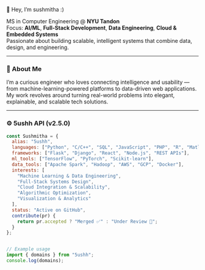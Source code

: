 👋 Hey, I’m sushmitha :)

 MS in Computer Engineering @ **NYU Tandon**  
 Focus: **AI/ML**, **Full-Stack Development**, **Data Engineering**, **Cloud & Embedded Systems**  
 Passionate about building scalable, intelligent systems that combine data, design, and engineering.

---

### 🧠 About Me
I’m a curious engineer who loves connecting intelligence and usability — from machine-learning-powered platforms to data-driven web applications.  
My work revolves around turning real-world problems into elegant, explainable, and scalable tech solutions.

---

### ⚙️ 5ushh API (v2.5.0)
```js
const Sushmitha = {
  alias: "5ushh",
  languages: ["Python", "C/C++", "SQL", "JavaScript", "PHP", "R", "Matlab"],
  frameworks: ["Flask", "Django", "React", "Node.js", "REST APIs"],
  ml_tools: ["TensorFlow", "PyTorch", "Scikit-learn"],
  data_tools: ["Apache Spark", "Hadoop", "AWS", "GCP", "Docker"],
  interests: [
    "Machine Learning & Data Engineering",
    "Full-Stack Systems Design",
    "Cloud Integration & Scalability",
    "Algorithmic Optimization",
    "Visualization & Analytics"
  ],
  status: "Active on GitHub",
  contribute(pr) {
    return pr.accepted ? "Merged ✅" : "Under Review 🧩";
  }
};


// Example usage
import { domains } from "5ushh";
console.log(domains);
